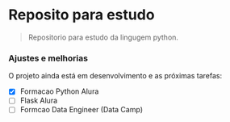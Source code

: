 # Reposito para estudo

> Repositorio para estudo da lingugem python.

### Ajustes e melhorias

O projeto ainda está em desenvolvimento e as próximas tarefas:

- [x] Formacao Python Alura
- [ ] Flask Alura
- [ ] Formcao Data Engineer (Data Camp)

